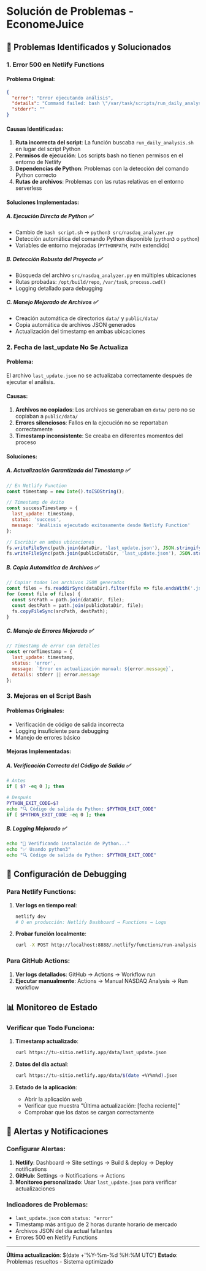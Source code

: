 # Solución de Problemas - EconomeJuice

## 🐛 Problemas Identificados y Solucionados

### 1. **Error 500 en Netlify Functions**

#### Problema Original:
```json
{
  "error": "Error ejecutando análisis",
  "details": "Command failed: bash \"/var/task/scripts/run_daily_analysis.sh\"",
  "stderr": ""
}
```

#### Causas Identificadas:
1. **Ruta incorrecta del script**: La función buscaba `run_daily_analysis.sh` en lugar del script Python
2. **Permisos de ejecución**: Los scripts bash no tienen permisos en el entorno de Netlify
3. **Dependencias de Python**: Problemas con la detección del comando Python correcto
4. **Rutas de archivos**: Problemas con las rutas relativas en el entorno serverless

#### Soluciones Implementadas:

##### A. **Ejecución Directa de Python** ✅
- Cambio de `bash script.sh` → `python3 src/nasdaq_analyzer.py`
- Detección automática del comando Python disponible (`python3` o `python`)
- Variables de entorno mejoradas (`PYTHONPATH`, `PATH` extendido)

##### B. **Detección Robusta del Proyecto** ✅
- Búsqueda del archivo `src/nasdaq_analyzer.py` en múltiples ubicaciones
- Rutas probadas: `/opt/build/repo`, `/var/task`, `process.cwd()`
- Logging detallado para debugging

##### C. **Manejo Mejorado de Archivos** ✅
- Creación automática de directorios `data/` y `public/data/`
- Copia automática de archivos JSON generados
- Actualización del timestamp en ambas ubicaciones

### 2. **Fecha de last_update No Se Actualiza**

#### Problema:
El archivo `last_update.json` no se actualizaba correctamente después de ejecutar el análisis.

#### Causas:
1. **Archivos no copiados**: Los archivos se generaban en `data/` pero no se copiaban a `public/data/`
2. **Errores silenciosos**: Fallos en la ejecución no se reportaban correctamente
3. **Timestamp inconsistente**: Se creaba en diferentes momentos del proceso

#### Soluciones:

##### A. **Actualización Garantizada del Timestamp** ✅
```javascript
// En Netlify Function
const timestamp = new Date().toISOString();

// Timestamp de éxito
const successTimestamp = {
  last_update: timestamp,
  status: 'success',
  message: 'Análisis ejecutado exitosamente desde Netlify Function'
};

// Escribir en ambas ubicaciones
fs.writeFileSync(path.join(dataDir, 'last_update.json'), JSON.stringify(successTimestamp, null, 2));
fs.writeFileSync(path.join(publicDataDir, 'last_update.json'), JSON.stringify(successTimestamp, null, 2));
```

##### B. **Copia Automática de Archivos** ✅
```javascript
// Copiar todos los archivos JSON generados
const files = fs.readdirSync(dataDir).filter(file => file.endsWith('.json'));
for (const file of files) {
  const srcPath = path.join(dataDir, file);
  const destPath = path.join(publicDataDir, file);
  fs.copyFileSync(srcPath, destPath);
}
```

##### C. **Manejo de Errores Mejorado** ✅
```javascript
// Timestamp de error con detalles
const errorTimestamp = {
  last_update: timestamp,
  status: 'error',
  message: `Error en actualización manual: ${error.message}`,
  details: stderr || error.message
};
```

### 3. **Mejoras en el Script Bash**

#### Problemas Originales:
- Verificación de código de salida incorrecta
- Logging insuficiente para debugging
- Manejo de errores básico

#### Mejoras Implementadas:

##### A. **Verificación Correcta del Código de Salida** ✅
```bash
# Antes
if [ $? -eq 0 ]; then

# Después
PYTHON_EXIT_CODE=$?
echo "🔍 Código de salida de Python: $PYTHON_EXIT_CODE"
if [ $PYTHON_EXIT_CODE -eq 0 ]; then
```

##### B. **Logging Mejorado** ✅
```bash
echo "🐍 Verificando instalación de Python..."
echo "✅ Usando python3"
echo "🔍 Código de salida de Python: $PYTHON_EXIT_CODE"
```

## 🔧 Configuración de Debugging

### Para Netlify Functions:
1. **Ver logs en tiempo real**:
   ```bash
   netlify dev
   # O en producción: Netlify Dashboard → Functions → Logs
   ```

2. **Probar función localmente**:
   ```bash
   curl -X POST http://localhost:8888/.netlify/functions/run-analysis
   ```

### Para GitHub Actions:
1. **Ver logs detallados**: GitHub → Actions → Workflow run
2. **Ejecutar manualmente**: Actions → Manual NASDAQ Analysis → Run workflow

## 📊 Monitoreo de Estado

### Verificar que Todo Funciona:

1. **Timestamp actualizado**:
   ```bash
   curl https://tu-sitio.netlify.app/data/last_update.json
   ```

2. **Datos del día actual**:
   ```bash
   curl https://tu-sitio.netlify.app/data/$(date +%Y%m%d).json
   ```

3. **Estado de la aplicación**:
   - Abrir la aplicación web
   - Verificar que muestra "Última actualización: [fecha reciente]"
   - Comprobar que los datos se cargan correctamente

## 🚨 Alertas y Notificaciones

### Configurar Alertas:

1. **Netlify**: Dashboard → Site settings → Build & deploy → Deploy notifications
2. **GitHub**: Settings → Notifications → Actions
3. **Monitoreo personalizado**: Usar `last_update.json` para verificar actualizaciones

### Indicadores de Problemas:
- `last_update.json` con `status: "error"`
- Timestamp más antiguo de 2 horas durante horario de mercado
- Archivos JSON del día actual faltantes
- Errores 500 en Netlify Functions

---

**Última actualización**: $(date +'%Y-%m-%d %H:%M UTC')
**Estado**: Problemas resueltos - Sistema optimizado